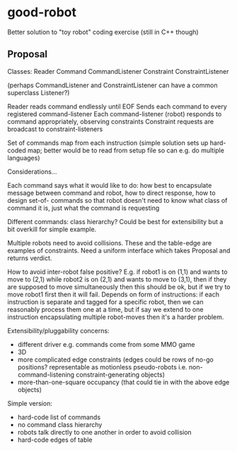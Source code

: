 good-robot
==========

Better solution to "toy robot" coding exercise (still in C++ though)

Proposal
--------

Classes:
    Reader
    Command
    CommandListener
    Constraint
    ConstraintListener

(perhaps CommandListener and ConstraintListener can have a common superclass
Listener?)

Reader reads command endlessly until EOF
Sends each command to every registered command-listener
Each command-listener (robot) responds to command appropriately, observing constraints
Constraint requests are broadcast to constraint-listeners

Set of commands map from each instruction (simple solution sets up hard-coded
map; better would be to read from setup file so can e.g. do multiple
languages)

Considerations...

Each command says what it would like to do: how best to encapsulate message
between command and robot, how to direct response, how to design set-of-
commands so that robot doesn't need to know what class of command it is, just
what the command is requesting

Different commands: class hierarchy? Could be best for extensibility but a bit
overkill for simple example.

Multiple robots need to avoid collisions. These and the table-edge are
examples of constraints. Need a uniform interface which takes Proposal and
returns verdict.

How to avoid inter-robot false positive? E.g. if robot1 is on (1,1) and wants
to move to (2,1) while robot2 is on (2,1) and wants to move to (3,1), then if
they are supposed to move simultaneously then this should be ok, but if we try
to move robot1 first then it will fail. Depends on form of instructions: if
each instruction is separate and tagged for a specific robot, then we can
reasonably process them one at a time, but if say we extend to one instruction
encapsulating multiple robot-moves then it's a harder problem.

Extensibility/pluggability concerns:
 - different driver e.g. commands come from some MMO game
 - 3D
 - more complicated edge constraints (edges could be rows of no-go positions? representable as motionless pseudo-robots i.e. non-command-listening constraint-generating objects)
 - more-than-one-square occupancy (that could tie in with the above edge objects)

Simple version:
  - hard-code list of commands
  - no command class hierarchy
  - robots talk directly to one another in order to avoid collision
  - hard-code edges of table
